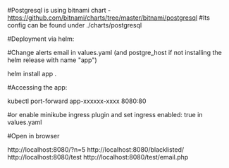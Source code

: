 #Postgresql is using bitnami chart - https://github.com/bitnami/charts/tree/master/bitnami/postgresql
#Its config can be found under ./charts/postgresql



#Deployment via helm:

#Change alerts email in values.yaml (and postgre_host if not installing the helm release with name "app")



helm install app .



#Accessing the app:

kubectl port-forward app-xxxxxx-xxxx 8080:80

#or enable minikube ingress plugin and set ingress enabled: true in values.yaml


#Open in browser

http://localhost:8080/?n=5
http://localhost:8080/blacklisted/
http://localhost:8080/test
http://localhost:8080/test/email.php



